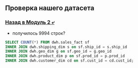 ## Проверка нашего датасета

### [Назад в Модуль 2 ⤶](/DE-101/Module2/readme.md)

- получилось 9994 строк?

```sql
SELECT COUNT(*) FROM dwh.sales_fact sf
INNER JOIN dwh.shipping_dim s on sf.ship_id = s.ship_id
INNER JOIN dwh.geo_dim g on sf.geo_id = g.geo_id
INNER JOIN dwh.product_dim p on sf.prod_id = p.prod_id
INNER JOIN dwh.customer_dim cd on sf.cust_id = cd.cust_id;
```